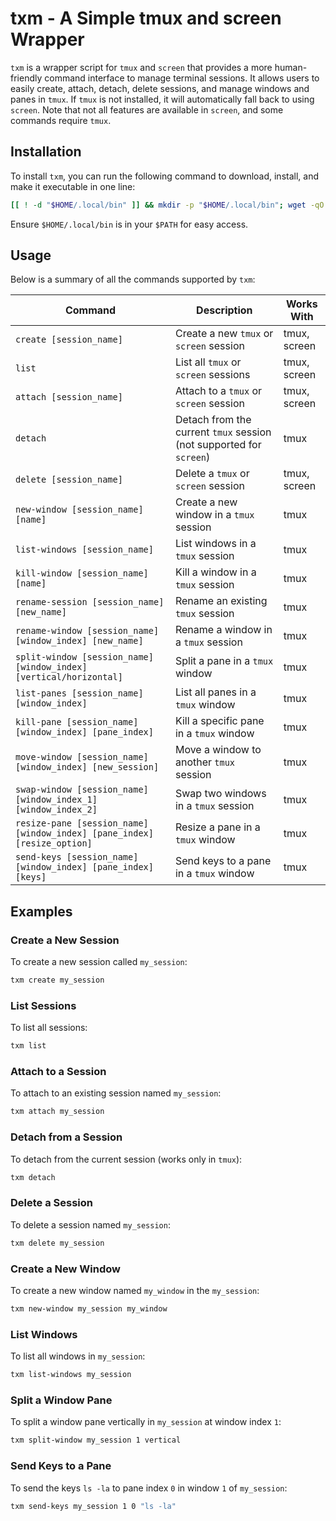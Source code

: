 # txm - A Simple tmux and screen Wrapper

`txm` is a wrapper script for `tmux` and `screen` that provides a more human-friendly command interface to manage terminal sessions. It allows users to easily create, attach, detach, delete sessions, and manage windows and panes in `tmux`. If `tmux` is not installed, it will automatically fall back to using `screen`. Note that not all features are available in `screen`, and some commands require `tmux`.

## Installation

To install `txm`, you can run the following command to download, install, and make it executable in one line:

```bash
[[ ! -d "$HOME/.local/bin" ]] && mkdir -p "$HOME/.local/bin"; wget -qO "$HOME/.local/bin/txm" "https://github.com/MohamedElashri/utils/raw/refs/heads/main/remote/txm/txm" && chmod +x "$HOME/.local/bin/txm"
```

Ensure `$HOME/.local/bin` is in your `$PATH` for easy access.

## Usage

Below is a summary of all the commands supported by `txm`:

| Command                                                                  | Description                                                         | Works With      |
| ------------------------------------------------------------------------ | ------------------------------------------------------------------- | --------------- |
| `create [session_name]`                                                  | Create a new `tmux` or `screen` session                             | tmux, screen    |
| `list`                                                                   | List all `tmux` or `screen` sessions                                | tmux, screen    |
| `attach [session_name]`                                                  | Attach to a `tmux` or `screen` session                              | tmux, screen    |
| `detach`                                                                 | Detach from the current `tmux` session (not supported for `screen`) | tmux            |
| `delete [session_name]`                                                  | Delete a `tmux` or `screen` session                                 | tmux, screen    |
| `new-window [session_name] [name]`                                       | Create a new window in a `tmux` session                             | tmux            |
| `list-windows [session_name]`                                            | List windows in a `tmux` session                                    | tmux            |
| `kill-window [session_name] [name]`                                      | Kill a window in a `tmux` session                                   | tmux            |
| `rename-session [session_name] [new_name]`                               | Rename an existing `tmux` session                                   | tmux            |
| `rename-window [session_name] [window_index] [new_name]`                 | Rename a window in a `tmux` session                                 | tmux            |
| `split-window [session_name] [window_index] [vertical/horizontal]`       | Split a pane in a `tmux` window                                     | tmux            |
| `list-panes [session_name] [window_index]`                               | List all panes in a `tmux` window                                   | tmux            |
| `kill-pane [session_name] [window_index] [pane_index]`                   | Kill a specific pane in a `tmux` window                             | tmux            |
| `move-window [session_name] [window_index] [new_session]`                | Move a window to another `tmux` session                             | tmux            |
| `swap-window [session_name] [window_index_1] [window_index_2]`           | Swap two windows in a `tmux` session                                | tmux            |
| `resize-pane [session_name] [window_index] [pane_index] [resize_option]` | Resize a pane in a `tmux` window                                    | tmux            |
| `send-keys [session_name] [window_index] [pane_index] [keys]`            | Send keys to a pane in a `tmux` window                              | tmux            |

## Examples

### Create a New Session
To create a new session called `my_session`:
```bash
txm create my_session
```

### List Sessions
To list all sessions:
```bash
txm list
```

### Attach to a Session
To attach to an existing session named `my_session`:
```bash
txm attach my_session
```

### Detach from a Session
To detach from the current session (works only in `tmux`):
```bash
txm detach
```

### Delete a Session
To delete a session named `my_session`:
```bash
txm delete my_session
```

### Create a New Window
To create a new window named `my_window` in the `my_session`:
```bash
txm new-window my_session my_window
```

### List Windows
To list all windows in `my_session`:
```bash
txm list-windows my_session
```

### Split a Window Pane
To split a window pane vertically in `my_session` at window index `1`:
```bash
txm split-window my_session 1 vertical
```

### Send Keys to a Pane
To send the keys `ls -la` to pane index `0` in window `1` of `my_session`:
```bash
txm send-keys my_session 1 0 "ls -la"
```

